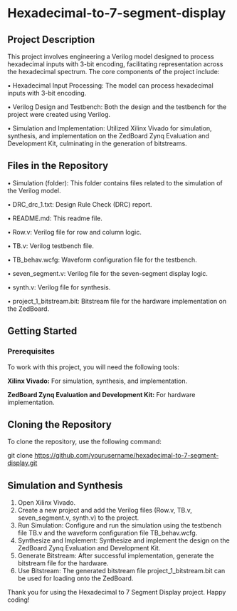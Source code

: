 # Hexadecimal-to-7-segment-display

## Project Description

This project involves engineering a Verilog model designed to process hexadecimal inputs with 3-bit encoding, facilitating representation across the hexadecimal spectrum. The core components of the project include:

•	Hexadecimal Input Processing: The model can process hexadecimal inputs with 3-bit encoding.

•	Verilog Design and Testbench: Both the design and the testbench for the project were created using Verilog.

•	Simulation and Implementation: Utilized Xilinx Vivado for simulation, synthesis, and implementation on the ZedBoard Zynq Evaluation and Development Kit, culminating in the generation of bitstreams.

## Files in the Repository

•	Simulation (folder): This folder contains files related to the simulation of the Verilog model.

•	DRC_drc_1.txt: Design Rule Check (DRC) report.

•	README.md: This readme file.

•	Row.v: Verilog file for row and column logic.

•	TB.v: Verilog testbench file.

•	TB_behav.wcfg: Waveform configuration file for the testbench.

•	seven_segment.v: Verilog file for the seven-segment display logic.

•	synth.v: Verilog file for synthesis.

•	project_1_bitstream.bit: Bitstream file for the hardware implementation on the ZedBoard.

## Getting Started

### Prerequisites

To work with this project, you will need the following tools:

**Xilinx Vivado:** For simulation, synthesis, and implementation.

**ZedBoard Zynq Evaluation and Development Kit:** For hardware implementation.

## Cloning the Repository

To clone the repository, use the following command:

git clone https://github.com/yourusername/hexadecimal-to-7-segment-display.git


## Simulation and Synthesis
1.	Open Xilinx Vivado.
2.	Create a new project and add the Verilog files (Row.v, TB.v, seven_segment.v, synth.v) to the project.
3.	Run Simulation: Configure and run the simulation using the testbench file TB.v and the waveform configuration file TB_behav.wcfg.
4.	Synthesize and Implement: Synthesize and implement the design on the ZedBoard Zynq Evaluation and Development Kit.
5.	Generate Bitstream: After successful implementation, generate the bitstream file for the hardware.
6.	Use Bitstream: The generated bitstream file project_1_bitstream.bit can be used for loading onto the ZedBoard.


Thank you for using the Hexadecimal to 7 Segment Display project. Happy coding!
